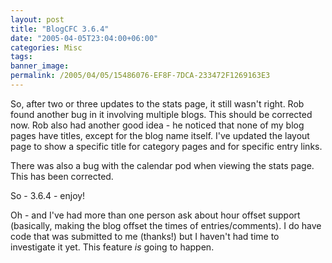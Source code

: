 ```yaml
---
layout: post
title: "BlogCFC 3.6.4"
date: "2005-04-05T23:04:00+06:00"
categories: Misc 
tags: 
banner_image: 
permalink: /2005/04/05/15486076-EF8F-7DCA-233472F1269163E3
---
```


So, after two or three updates to the stats page, it still wasn't right. Rob found another bug in it involving multiple blogs. This should be corrected now. Rob also had another good idea - he noticed that none of my blog pages have titles, except for the blog name itself. I've updated the layout page to show a specific title for category pages and for specific entry links.

There was also a bug with the calendar pod when viewing the stats page. This has been corrected.

So - 3.6.4 - enjoy!

Oh - and I've had more than one person ask about hour offset support (basically, making the blog offset the times of entries/comments). I do have code that was submitted to me (thanks!) but I haven't had time to investigate it yet. This feature <i>is</i> going to happen.